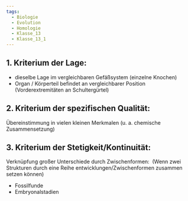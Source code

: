 ```yaml
---
tags:
  - Biologie
  - Evolution
  - Homologie
  - Klasse_13
  - Klasse_13_1
---
```


## 1. Kriterium der Lage:
- dieselbe Lage im vergleichbaren Gefäßsystem (einzelne Knochen)
- Organ / Körperteil befindet an vergleichbarer Position (Vorderextremitäten an Schultergürtel)
## 2. Kriterium der spezifischen Qualität:
Übereinstimmung in vielen kleinen Merkmalen (u. a. chemische Zusammensetzung)

## 3. Kriterium der Stetigkeit/Kontinuität:
Verknüpfung großer Unterschiede durch Zwischenformen:  (Wenn zwei Strukturen durch eine Reihe entwicklungen/Zwischenformen zusammen setzen können)
- Fossilfunde 
- Embryonalstadien

